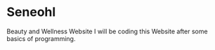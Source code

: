 # Seneohl
Beauty and Wellness Website
I will be coding this Website after some basics of programming.
